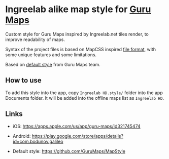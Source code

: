 # Ingreelab alike map style for [Guru Maps](https://gurumaps.app)

Custom style for Guru Maps inspired by Ingreelab.net tiles render, to improve readability of maps.

Syntax of the project files is based on MapCSS inspired [file format](https://gurumaps.app/manuals/ios/06-mapcss.html), with some unique features and some limitations.

Based on [default style](https://github.com/GuruMaps/MapStyle) from Guru Maps team.


## How to use

To add this style into the app, copy `Ingreelab HD.style/` folder into the app Documents folder.
It will be added into the offline maps list as `Ingreelab HD`.


## Links

* iOS: https://apps.apple.com/us/app/guru-maps/id321745474
* Android: https://play.google.com/store/apps/details?id=com.bodunov.galileo

* Default style: https://github.com/GuruMaps/MapStyle